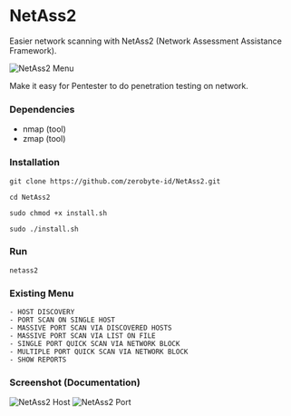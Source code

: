 # NetAss2
Easier network scanning with NetAss2 (Network Assessment Assistance Framework).

![NetAss2 Menu](https://raw.githubusercontent.com/zerobyte-id/NetAss2/master/img-docs/netass2-menu.png)

Make it easy for Pentester to do penetration testing on network.

### Dependencies
- nmap (tool)
- zmap (tool)

### Installation

```
git clone https://github.com/zerobyte-id/NetAss2.git
```
```
cd NetAss2
```
```
sudo chmod +x install.sh
```
```
sudo ./install.sh
```

### Run

```
netass2
```

### Existing Menu

```
- HOST DISCOVERY
- PORT SCAN ON SINGLE HOST
- MASSIVE PORT SCAN VIA DISCOVERED HOSTS
- MASSIVE PORT SCAN VIA LIST ON FILE
- SINGLE PORT QUICK SCAN VIA NETWORK BLOCK
- MULTIPLE PORT QUICK SCAN VIA NETWORK BLOCK
- SHOW REPORTS
```

### Screenshot (Documentation)
![NetAss2 Host](https://raw.githubusercontent.com/zerobyte-id/NetAss2/master/img-docs/netass2-host.png)
![NetAss2 Port](https://raw.githubusercontent.com/zerobyte-id/NetAss2/master/img-docs/netass2-port.png)
